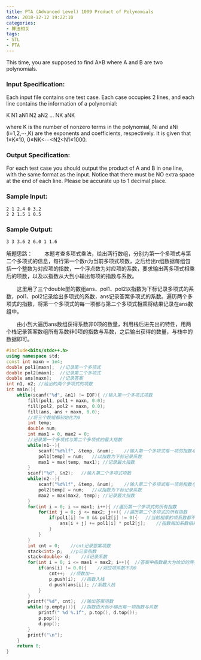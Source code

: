 ```yaml
---
title: PTA (Advanced Level) 1009 Product of Polynomials
date: 2018-12-12 19:22:10
categories: 
- 算法相关
tags:
- STL
- PTA
---
```


This time, you are supposed to find A×B where A and B are two polynomials.

### Input Specification:

Each input file contains one test case. Each case occupies 2 lines, and each line contains the information of a polynomial:

K N1 aN1 N2 aN2 ... NK aNK

where K is the number of nonzero terms in the polynomial, Ni and aNi (i=1,2,⋯,K) are the exponents and coefficients, respectively. It is given that 1≤K≤10, 0≤NK<⋯<N2<N1≤1000.

### Output Specification:

For each test case you should output the product of A and B in one line, with the same format as the input. Notice that there must be NO extra space at the end of each line. Please be accurate up to 1 decimal place.

### Sample Input:

```in
2 1 2.4 0 3.2
2 2 1.5 1 0.5
```

### Sample Output:

```out
3 3 3.6 2 6.0 1 1.6
```

解题思路：
　　本题考查多项式乘法，给出两行数组，分别为第一个多项式与第二个多项式的信息，每行第一个数n为当前多项式项数，之后给出n组数据每组包括一个整数为对应项的指数，一个浮点数为对应项的系数，要求输出两多项式相乘后的项数，以及以指数从大到小输出每项的指数与系数。

　　这里用了三个double型的数组ans、pol1、pol2以指数为下标记录多项式的系数，pol1、pol2记录给出多项式的系数，ans记录答案多项式的系数。遍历两个多项式的指数，将第一个多项式的每一项都与第二个多项式相乘将结果记录在ans数组中。

　　由小到大遍历ans数组获得系数非0项的数量，利用栈后进先出的特性，用两个栈记录答案数组所有系数非0项的指数与系数，之后输出获得的数量，与栈中的数据即可。

```c++
#include<bits/stdc++.h>
using namespace std;
const int maxn = 1e4;
double pol1[maxn];  //记录第一个多项式
double pol2[maxn];  //记录第二个多项式
double ans[maxn];   //记录答案
int n1, n2; //给出的两个多项式的项数
int main(){
    while(scanf("%d", &n1) != EOF){ //输入第一个多项式项数
        fill(pol1, pol1 + maxn, 0.0);
        fill(pol2, pol2 + maxn, 0.0);
        fill(ans, ans + maxn, 0.0);
        //将三个数组都初始化为0
        int temp;   
        double num;
        int max1 = 0, max2 = 0;
        //记录第一个多项式与第二个多项式的最大指数
        while(n1--){
            scanf("%d%lf", &temp, &num);    //输入第一个多项式每一项的指数与系数
            pol1[temp] = num;   //以指数为下标记录系数
            max1 = max(temp, max1); //记录最大指数
        }
        scanf("%d", &n2);   //输入第二个多项式项数
        while(n2--){
            scanf("%d%lf", &temp, &num);    //输入第二个多项式每一项的指数与系数
            pol2[temp] = num;   //以指数为下标记录系数
            max2 = max(max2, temp); //记录最大指数
        }
        for(int i = 0; i <= max1; i++){ //遍历第一个多项式的所有指数
            for(int j = 0; j <= max2; j++){ //遍历第二个多项式的所有指数
                if(pol1[i] != 0 && pol2[j] != 0){   //当前相乘的项系数都不为0执行乘法运算
                    ans[i + j] += pol1[i] * pol2[j];    //指数相加系数相乘，结束后加入ans对应项
                }
            }
        }
        int cnt = 0;    //cnt记录答案项数
        stack<int> p;   //p记录指数
        stack<double> d;    //d记录系数
        for(int i = 0; i <= max1 + max2; i++){  //答案中指数最大为给出的两多项式最大指数相乘
            if(ans[i] != 0.0){    //对应项系数不为0
                cnt++;  //项数加一
                p.push(i);  //指数入栈
                d.push(ans[i]); //系数入栈
            }
        }
        printf("%d", cnt);  //输出答案项数
        while(!p.empty()){  //指数由大到小输出每一项指数与系数
            printf(" %d %.1f", p.top(), d.top());
            p.pop();
            d.pop();
        }
        printf("\n");
    }
    return 0;
}
```

